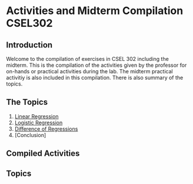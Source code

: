 # Activities and Midterm Compilation CSEL302

## Introduction
Welcome to the compilation of exercises in CSEL 302 including the midterm. This is the compilation of the activities given by the professor for on-hands or practical activities during the lab. The midterm practical activitiy is also included in this compilation. There is also summary of the topics.

## The Topics
1. [Linear Regression]()
2. [Logistic Regression]()
3. [Difference of Regressions]()
4. [Conclusion]

## Compiled Activities
<a name="2A_ORELLANO_EXER4/README.md"/> 

## Topics
